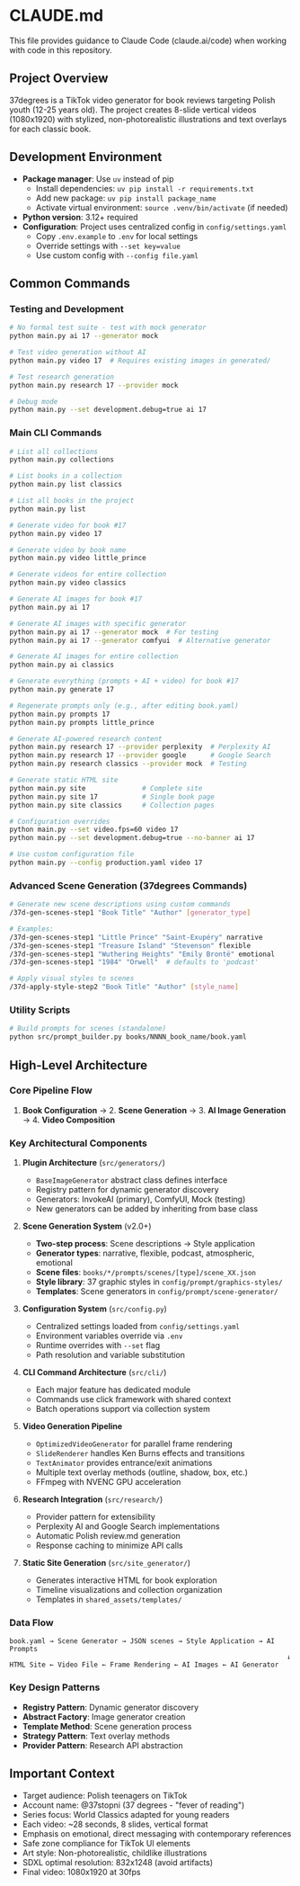 # CLAUDE.md

This file provides guidance to Claude Code (claude.ai/code) when working with code in this repository.

## Project Overview

37degrees is a TikTok video generator for book reviews targeting Polish youth (12-25 years old). The project creates 8-slide vertical videos (1080x1920) with stylized, non-photorealistic illustrations and text overlays for each classic book.

## Development Environment

- **Package manager**: Use `uv` instead of pip
  - Install dependencies: `uv pip install -r requirements.txt`
  - Add new package: `uv pip install package_name`
  - Activate virtual environment: `source .venv/bin/activate` (if needed)
- **Python version**: 3.12+ required
- **Configuration**: Project uses centralized config in `config/settings.yaml`
  - Copy `.env.example` to `.env` for local settings
  - Override settings with `--set key=value`
  - Use custom config with `--config file.yaml`

## Common Commands

### Testing and Development
```bash
# No formal test suite - test with mock generator
python main.py ai 17 --generator mock

# Test video generation without AI
python main.py video 17  # Requires existing images in generated/

# Test research generation
python main.py research 17 --provider mock

# Debug mode
python main.py --set development.debug=true ai 17
```

### Main CLI Commands
```bash
# List all collections
python main.py collections

# List books in a collection
python main.py list classics

# List all books in the project
python main.py list

# Generate video for book #17
python main.py video 17

# Generate video by book name
python main.py video little_prince

# Generate videos for entire collection
python main.py video classics

# Generate AI images for book #17
python main.py ai 17

# Generate AI images with specific generator
python main.py ai 17 --generator mock  # For testing
python main.py ai 17 --generator comfyui  # Alternative generator

# Generate AI images for entire collection
python main.py ai classics

# Generate everything (prompts + AI + video) for book #17
python main.py generate 17

# Regenerate prompts only (e.g., after editing book.yaml)
python main.py prompts 17
python main.py prompts little_prince

# Generate AI-powered research content
python main.py research 17 --provider perplexity  # Perplexity AI
python main.py research 17 --provider google      # Google Search
python main.py research classics --provider mock  # Testing

# Generate static HTML site
python main.py site              # Complete site
python main.py site 17           # Single book page
python main.py site classics     # Collection pages

# Configuration overrides
python main.py --set video.fps=60 video 17
python main.py --set development.debug=true --no-banner ai 17

# Use custom configuration file
python main.py --config production.yaml video 17
```

### Advanced Scene Generation (37degrees Commands)
```bash
# Generate new scene descriptions using custom commands
/37d-gen-scenes-step1 "Book Title" "Author" [generator_type]

# Examples:
/37d-gen-scenes-step1 "Little Prince" "Saint-Exupéry" narrative
/37d-gen-scenes-step1 "Treasure Island" "Stevenson" flexible
/37d-gen-scenes-step1 "Wuthering Heights" "Emily Brontë" emotional
/37d-gen-scenes-step1 "1984" "Orwell"  # defaults to 'podcast'

# Apply visual styles to scenes
/37d-apply-style-step2 "Book Title" "Author" [style_name]
```

### Utility Scripts
```bash
# Build prompts for scenes (standalone)
python src/prompt_builder.py books/NNNN_book_name/book.yaml
```

## High-Level Architecture

### Core Pipeline Flow
1. **Book Configuration** → 2. **Scene Generation** → 3. **AI Image Generation** → 4. **Video Composition**

### Key Architectural Components

1. **Plugin Architecture** (`src/generators/`)
   - `BaseImageGenerator` abstract class defines interface
   - Registry pattern for dynamic generator discovery
   - Generators: InvokeAI (primary), ComfyUI, Mock (testing)
   - New generators can be added by inheriting from base class

2. **Scene Generation System** (v2.0+)
   - **Two-step process**: Scene descriptions → Style application
   - **Generator types**: narrative, flexible, podcast, atmospheric, emotional
   - **Scene files**: `books/*/prompts/scenes/[type]/scene_XX.json`
   - **Style library**: 37 graphic styles in `config/prompt/graphics-styles/`
   - **Templates**: Scene generators in `config/prompt/scene-generator/`

3. **Configuration System** (`src/config.py`)
   - Centralized settings loaded from `config/settings.yaml`
   - Environment variables override via `.env`
   - Runtime overrides with `--set` flag
   - Path resolution and variable substitution

4. **CLI Command Architecture** (`src/cli/`)
   - Each major feature has dedicated module
   - Commands use click framework with shared context
   - Batch operations support via collection system

5. **Video Generation Pipeline**
   - `OptimizedVideoGenerator` for parallel frame rendering
   - `SlideRenderer` handles Ken Burns effects and transitions
   - `TextAnimator` provides entrance/exit animations
   - Multiple text overlay methods (outline, shadow, box, etc.)
   - FFmpeg with NVENC GPU acceleration

6. **Research Integration** (`src/research/`)
   - Provider pattern for extensibility
   - Perplexity AI and Google Search implementations
   - Automatic Polish review.md generation
   - Response caching to minimize API calls

7. **Static Site Generation** (`src/site_generator/`)
   - Generates interactive HTML for book exploration
   - Timeline visualizations and collection organization
   - Templates in `shared_assets/templates/`

### Data Flow
```
book.yaml → Scene Generator → JSON scenes → Style Application → AI Prompts
                                                                     ↓
HTML Site ← Video File ← Frame Rendering ← AI Images ← AI Generator
```

### Key Design Patterns
- **Registry Pattern**: Dynamic generator discovery
- **Abstract Factory**: Image generator creation
- **Template Method**: Scene generation process
- **Strategy Pattern**: Text overlay methods
- **Provider Pattern**: Research API abstraction

## Important Context

- Target audience: Polish teenagers on TikTok
- Account name: @37stopni (37 degrees - "fever of reading")
- Series focus: World Classics adapted for young readers
- Each video: ~28 seconds, 8 slides, vertical format
- Emphasis on emotional, direct messaging with contemporary references
- Safe zone compliance for TikTok UI elements
- Art style: Non-photorealistic, childlike illustrations
- SDXL optimal resolution: 832x1248 (avoid artifacts)
- Final video: 1080x1920 at 30fps